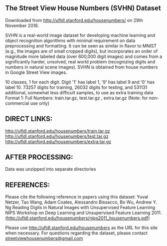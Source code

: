 The Street View House Numbers (SVHN) Dataset
--------------------------------------------------------------------------------
Downloaded from http://ufldl.stanford.edu/housenumbers/ on 29th November 2016.

SVHN is a real-world image dataset for developing machine learning and object 
recognition algorithms with minimal requirement on data preprocessing and 
formatting. It can be seen as similar in flavor to MNIST (e.g., the images 
are of small cropped digits), but incorporates an order of magnitude more 
labeled data (over 600,000 digit images) and comes from a significantly harder, 
unsolved, real world problem (recognizing digits and numbers in natural 
scene images). SVHN is obtained from house numbers in Google Street View images. 

10 classes, 1 for each digit. Digit '1' has label 1, '9' has label 9 and '0' has label 10.
73257 digits for training, 26032 digits for testing, and 531131 additional, somewhat 
less difficult samples, to use as extra training data
Format 1: Full Numbers: train.tar.gz, test.tar.gz , extra.tar.gz (Note: for non-commercial use only)

DIRECT LINKS:
--------------------------------------------------------------------------------
http://ufldl.stanford.edu/housenumbers/train.tar.gz
http://ufldl.stanford.edu/housenumbers/test.tar.gz
http://ufldl.stanford.edu/housenumbers/extra.tar.gz

AFTER PROCESSING:
--------------------------------------------------------------------------------
Data was unzipped into separate directories


REFERENCES:
--------------------------------------------------------------------------------
Please cite the following reference in papers using this dataset:
Yuval Netzer, Tao Wang, Adam Coates, Alessandro Bissacco, Bo Wu, Andrew Y. Ng 
Reading Digits in Natural Images with Unsupervised Feature Learning NIPS 
Workshop on Deep Learning and Unsupervised Feature Learning 2011. 
(http://ufldl.stanford.edu/housenumbers/nips2011_housenumbers.pdf)

Please use http://ufldl.stanford.edu/housenumbers as the URL for this site 
when necessary. For questions regarding the dataset, please contact 
streetviewhousenumbers@gmail.com
